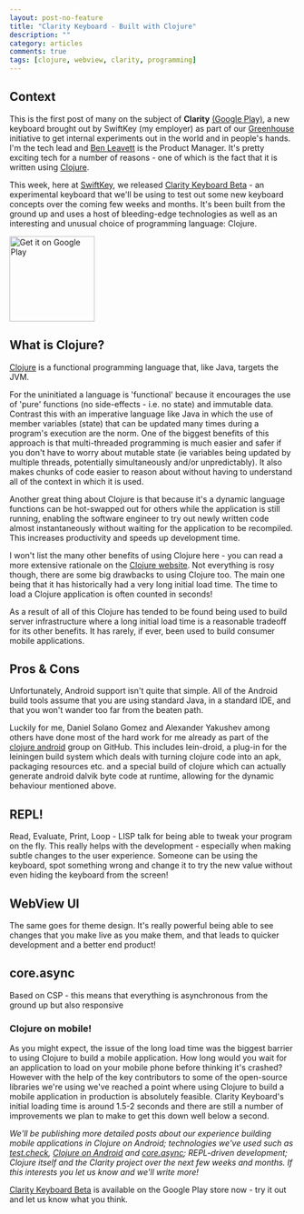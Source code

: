 ```yaml
---
layout: post-no-feature
title: "Clarity Keyboard - Built with Clojure"
description: ""
category: articles
comments: true
tags: [clojure, webview, clarity, programming]
---
```


## Context

This is the first post of many on the subject of **Clarity** [(Google Play)](https://play.google.com/store/apps/details?id=com.swiftkey.clarity.keyboard&referrer=utm_source%3Dadamblog%26utm_medium%3Dblog%26utm_content%3Dprogrammingpost), a new keyboard brought out by SwiftKey (my employer) as part of our [Greenhouse](http://swiftkey.com/en/greenhouse/) initiative to get internal experiments out in the world and in people's hands. I'm the tech lead and [Ben Leavett](http://benleavett.github.io/) is the Product Manager. It's pretty exciting tech for a number of reasons - one of which is the fact that it is written using [Clojure](clojure.org).

This week, here at [SwiftKey](http://swiftkey.com), we released [Clarity Keyboard Beta](https://play.google.com/store/apps/details?id=com.swiftkey.clarity.keyboard&referrer=utm_source%3Dadamblog%26utm_medium%3Dblog%26utm_content%3Dprogrammingpost) - an experimental keyboard that we'll be using to test out some new keyboard concepts over the coming few weeks and months. It's been built from the ground up and uses a host of bleeding-edge technologies as well as an interesting and unusual choice of programming language: Clojure.

<a href="https://play.google.com/store/apps/details?id=com.swiftkey.clarity.keyboard">
<img alt="Get it on Google Play" style="width:150px" src="https://developer.android.com/images/brand/en_generic_rgb_wo_45.png" />
</a>

## What is Clojure?
[Clojure](http://clojure.org/) is a functional programming language that, like Java, targets the JVM. 

For the uninitiated a language is 'functional' because it encourages the use of 'pure' functions (no side-effects - i.e. no state) and immutable data. Contrast this with an imperative language like Java in which the use of member variables (state) that can be updated many times during a program's execution are the norm. One of the biggest benefits of this approach is that multi-threaded programming is much easier and safer if you don't have to worry about mutable state (ie variables being updated by multiple threads, potentially simultaneously and/or unpredictably). It also makes chunks of code easier to reason about without having to understand all of the context in which it is used. 

Another great thing about Clojure is that because it's a dynamic language functions can be hot-swapped out for others while the application is still running, enabling the software engineer to try out newly written code almost instantaneously without waiting for the application to be recompiled. This increases productivity and speeds up development time.

I won't list the many other benefits of using Clojure here - you can read a more extensive rationale on the [Clojure website](clojure.org/rationale). Not everything is rosy though, there are some big drawbacks to using Clojure too. The main one being that it has historically had a very long initial load time. The time to load a Clojure application is often counted in seconds!

As a result of all of this Clojure has tended to be found being used to build server infrastructure where a long initial load time is a reasonable tradeoff for its other benefits. It has rarely, if ever, been used to build consumer mobile applications.


## Pros & Cons

Unfortunately, Android support isn't quite that simple. All of the Android build tools assume that you are using standard Java, in a standard IDE, and that you won't wander too far from the beaten path. 

Luckily for me, Daniel Solano Gomez and Alexander Yakushev among others have done most of the hard work for me already as part of the [clojure android](clojure-android.info) group on GitHub. This includes lein-droid, a plug-in for the leiningen build system which deals with turning clojure code into an apk, packaging resources etc. and a special build of clojure which can actually generate android dalvik byte code at runtime, allowing for the dynamic behaviour mentioned above. 

## REPL!
Read, Evaluate, Print, Loop - LISP talk for being able to tweak your program on the fly. This really helps with the development - especially when making subtle changes to the user experience. Someone can be using the keyboard, spot something wrong and change it to try the new value without even hiding the keyboard from the screen!

## WebView UI
The same goes for theme design. It's really powerful being able to see changes that you make live as you make them, and that leads to quicker development and a better end product!

## core.async
Based on CSP - this means that everything is asynchronous from the ground up but also responsive


### Clojure on mobile!

As you might expect, the issue of the long load time was the biggest barrier to using Clojure to build a mobile application. How long would you wait for an application to load on your mobile phone before thinking it's crashed? However with the help of the key contributors to some of the open-source libraries we're using we've reached a point where using Clojure to build a mobile application in production is absolutely feasible. Clarity Keyboard's initial loading time is around 1.5-2 seconds and there are still a number of improvements we plan to make to get this down well below a second.

*We'll be publishing more detailed posts about our experience building mobile applications in Clojure on Android; technologies we've used such as [test.check](https://github.com/clojure/test.check), [Clojure on Android](http://clojure-android.info/) and [core.async](https://github.com/clojure/core.async); REPL-driven development; Clojure itself and the Clarity project over the next few weeks and months. If this interests you let us know and we'll write more!*

[Clarity Keyboard Beta](https://play.google.com/store/apps/details?id=com.swiftkey.clarity.keyboard&referrer=utm_source%3Dadamblog%26utm_medium%3Dblog%26utm_content%3Dprogrammingpost) is available on the Google Play store now - try it out and let us know what you think.
